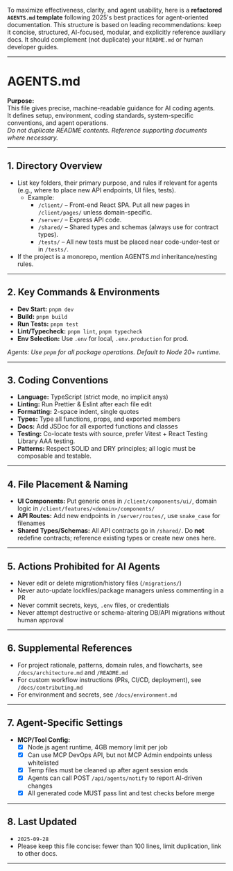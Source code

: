 To maximize effectiveness, clarity, and agent usability, here is a **refactored `AGENTS.md` template** following 2025's best practices for agent-oriented documentation. This structure is based on leading recommendations: keep it concise, structured, AI-focused, modular, and explicitly reference auxiliary docs. It should complement (not duplicate) your `README.md` or human developer guides.

***

# AGENTS.md

**Purpose:**  
This file gives precise, machine-readable guidance for AI coding agents.  
It defines setup, environment, coding standards, system-specific conventions, and agent operations.  
*Do not duplicate README contents. Reference supporting documents where necessary.*

***

## 1. Directory Overview

- List key folders, their primary purpose, and rules if relevant for agents (e.g., where to place new API endpoints, UI files, tests).
  - Example:
    - `/client/` – Front-end React SPA. Put all new pages in `/client/pages/` unless domain-specific.
    - `/server/` – Express API code.
    - `/shared/` – Shared types and schemas (always use for contract types).
    - `/tests/` – All new tests must be placed near code-under-test or in `/tests/`.
- If the project is a monorepo, mention AGENTS.md inheritance/nesting rules.

***

## 2. Key Commands & Environments

- **Dev Start:** `pnpm dev`
- **Build:** `pnpm build`
- **Run Tests:** `pnpm test`
- **Lint/Typecheck:** `pnpm lint`, `pnpm typecheck`
- **Env Selection:** Use `.env` for local, `.env.production` for prod.

*Agents: Use `pnpm` for all package operations. Default to Node 20+ runtime.*

***

## 3. Coding Conventions

- **Language:** TypeScript (strict mode, no implicit anys)
- **Linting:** Run Prettier & Eslint after each file edit
- **Formatting:** 2-space indent, single quotes
- **Types:** Type all functions, props, and exported members
- **Docs:** Add JSDoc for all exported functions and classes
- **Testing:** Co-locate tests with source, prefer Vitest + React Testing Library AAA testing.
- **Patterns:** Respect SOLID and DRY principles; all logic must be composable and testable. 

***

## 4. File Placement & Naming

- **UI Components:** Put generic ones in `/client/components/ui/`, domain logic in `/client/features/<domain>/components/`
- **API Routes:** Add new endpoints in `/server/routes/`, use `snake_case` for filenames
- **Shared Types/Schemas:** All API contracts go in `/shared/`. Do **not** redefine contracts; reference existing types or create new ones here.

***

## 5. Actions Prohibited for AI Agents

- Never edit or delete migration/history files (`/migrations/`)
- Never auto-update lockfiles/package managers unless commenting in a PR
- Never commit secrets, keys, `.env` files, or credentials
- Never attempt destructive or schema-altering DB/API migrations without human approval

***

## 6. Supplemental References

- For project rationale, patterns, domain rules, and flowcharts, see `/docs/architecture.md` and `/README.md`
- For custom workflow instructions (PRs, CI/CD, deployment), see `/docs/contributing.md`
- For environment and secrets, see `/docs/environment.md`

***

## 7. Agent-Specific Settings

- **MCP/Tool Config:**  
  - [x] Node.js agent runtime, 4GB memory limit per job
  - [x] Can use MCP DevOps API, but not MCP Admin endpoints unless whitelisted
  - [x] Temp files must be cleaned up after agent session ends
  - [x] Agents can call POST `/api/agents/notify` to report AI-driven changes
  - [x] All generated code MUST pass lint and test checks before merge

***

## 8. Last Updated

- `2025-09-28`
- Please keep this file concise: fewer than 100 lines, limit duplication, link to other docs.

***


